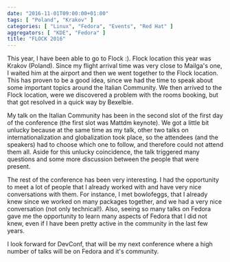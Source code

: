 ```yaml
---
date: "2016-11-01T09:00:00+01:00"
tags: [ "Poland", "Krakov" ]
categories: [ "Linux", "Fedora", "Events", "Red Hat" ]
aggregators: [ "KDE", "Fedora" ]
title: "FLOCK 2016"
---
```


This year, I have been able to go to Flock :).
Flock location this year was Krakov (Poland).
Since my flight arrival time was very close to Mailga's one, I waited him at the airport and then we went together to the Flock location.
This has proven to be a good idea, since we had the time to speak about some important topics around the Italian Community.
We then arrived to the Flock location, were we discovered a problem with the rooms booking, but that got resolved in a quick way by Bexelbie.

My talk on the Italian Community has been in the second slot of the first day of the conference (the first slot was Mattdm keynote).
We got a little bit unlucky because at the same time as my talk, other two talks on internationalization and globalization took place, so the attendees (and the speakers) had to choose which one to follow, and therefore could not attend them all.
Aside for this unlucky coincidence, the talk triggered many questions and some more discussion between the people that were present.

The rest of the conference has been very interesting.
I had the opportunity to meet a lot of people that I already worked with and have very nice conversations with them.
For instance, I met bowlofeggs, that I already knew since we worked on many packages together, and we had a very nice conversation (not only technical!).
Also, seeing so many talks on Fedora gave me the opportunity to learn many aspects of Fedora that I did not knew, even if I have been pretty active in the community in the last few years.

I look forward for DevConf, that will be my next conference where a high number of talks will be on Fedora and it's community.
